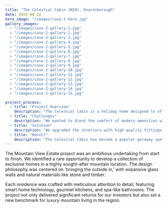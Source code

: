 ```yaml
---
title: "The Celestial Cabin (N29), Knaresborough"
date: 2025-08-22
hero_image: "/images/case-1-hero.jpg"
gallery_images:
  - "/images/case-2-gallery-1.jpg"
  - "/images/case-2-gallery-2.jpg"
  - "/images/case-2-gallery-3.jpg"
  - "/images/case-2-gallery-4.jpg"
  - "/images/case-2-gallery-5.jpg"
  - "/images/case-2-gallery-6.jpg"
  - "/images/case-2-gallery-7.jpg"
  - "/images/case-2-gallery-8.jpg"
  - "/images/case-2-gallery-9.jpg"
  - "/images/case-2-gallery-10.jpg"
  - "/images/case-2-gallery-11.jpg"
  - "/images/case-2-gallery-12.jpg"
  - "/images/case-2-gallery-13.jpg"
  - "/images/case-2-gallery-14.jpg"
  - "/images/case-2-gallery-15.jpg"

project_process:
  - title: "Project Overview"
    description: "The Celestial Cabin is a holiday home designed to offer an idyllic retreat in the beautiful surroundings of Knaresborough. Our aim was to create a memorable experience for holidaymakers seeking both comfort and nature."
  - title: "Challenges"
    description: "We wanted to blend the comfort of modern amenities with the rustic charm of a cabin environment, all while maximising the space available in the static caravan."
  - title: "Solution"
    description: "We upgraded the interiors with high-quality fittings, added efficient heating solutions, and worked on creating a light and airy atmosphere. Thoughtful design touches, such as a cosy outdoor seating area, ensured guests could make the most of the beautiful natural surroundings."
  - title: "Result"
    description: "The Celestial Cabin has become a popular getaway spot, with guests praising its comfort, style, and proximity to local attractions. It has delivered an outstanding return on investment, with high occupancy rates and excellent reviews from guests."
---
```

The Mountain View Estate project was an ambitious undertaking from start to finish. We identified a rare opportunity to develop a collection of exclusive homes in a highly sought-after mountain location. The design philosophy was centered on 'bringing the outside in,' with expansive glass walls and natural materials like stone and timber.

Each residence was crafted with meticulous attention to detail, featuring smart home technology, gourmet kitchens, and spa-like bathrooms. The project not only delivered significant returns for our investors but also set a new benchmark for luxury mountain living in the region.